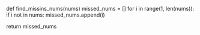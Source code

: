 def find_missins_nums(nums)
 missed_nums = []
 for i in range(1, len(nums)):
  if i not in nums:
   missed_nums.append(i)
   
return missed_nums
